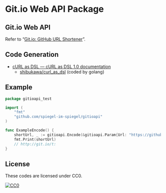 # Git.io Web API Package

## Git.io Web API

Refer to “[Git.io: GitHub URL Shortener](https://github.com/blog/985-git-io-github-url-shortener)”.

## Code Generation

- [cURL as DSL — cURL as DSL 1.0 documentation](https://shibukawa.github.io/curl_as_dsl/)
    - [shibukawa/curl_as_dsl](https://github.com/shibukawa/curl_as_dsl) (coded by golang)

## Example

```go:example_test.go
package gitioapi_test

import (
	"fmt"
	"github.com/spiegel-im-spiegel/gitioapi"
)

func ExampleEncode() {
	shortUrl, _ := gitioapi.Encode(&gitioapi.Param{Url: "https://github.com/technoweenie", Code: "t"})
	fmt.Print(shortUrl)
	// http://git.io/t:
}
```

## License

These codes are licensed under CC0.

[![CC0](http://i.creativecommons.org/p/zero/1.0/88x31.png "CC0")](http://creativecommons.org/publicdomain/zero/1.0/deed.ja)
